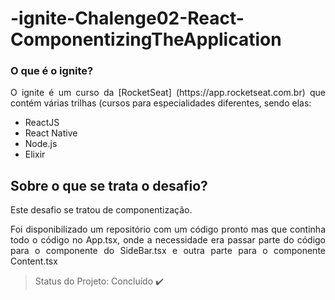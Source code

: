 # -ignite-Chalenge02-React-ComponentizingTheApplication

### O que é o ignite? 
<p align="justify">O ignite é um curso da [RocketSeat] (https://app.rocketseat.com.br) que contém várias trilhas (cursos para especialidades diferentes, sendo elas: </p>

<ul>
  <li>ReactJS</li>
  <li>React Native</li>
  <li>Node.js</li>
  <li>Elixir</li>
</ul>

## Sobre o que se trata o desafio?
<p align="justify">Este desafio se tratou de componentização.</p>
<p align="justify">Foi disponibilizado um repositório com um código pronto mas que continha todo o código no App.tsx, onde a necessidade era passar parte do código para o componente do SideBar.tsx e outra parte para o componente Content.tsx</p>


> Status do Projeto: Concluído :heavy_check_mark:
